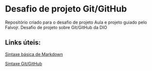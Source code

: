 # Desafio de projeto Git/GitHub
Repositório criado para o desafio de projeto
Aula e projeto guiado pelo Falvojr. Desafio de projeto sobre Git/GitHub da DIO

## Links úteis:
[Sintaxe básica de Markdown](https://www.markdownguide.org/basic-syntax/)

[Sintaxe Git/GitHub](https://gist.github.com/leocomelli/2545add34e4fec21ec16)

